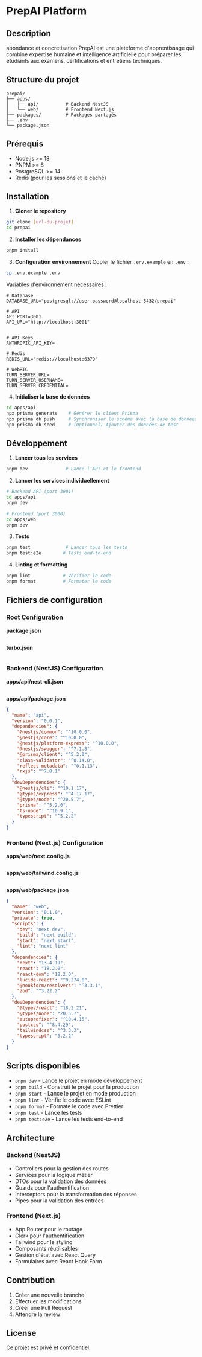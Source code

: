 # PrepAI Platform

## Description
abondance et concretisation
PrepAI est une plateforme d'apprentissage qui combine expertise humaine et intelligence artificielle pour préparer les étudiants aux examens, certifications et entretiens techniques.

## Structure du projet

```
prepai/
├── apps/
│   ├── api/          # Backend NestJS
│   └── web/          # Frontend Next.js
├── packages/         # Packages partagés
├── .env
└── package.json
```

## Prérequis

- Node.js >= 18
- PNPM >= 8
- PostgreSQL >= 14
- Redis (pour les sessions et le cache)

## Installation

1. **Cloner le repository**

```bash
git clone [url-du-projet]
cd prepai
```

2. **Installer les dépendances**

```bash
pnpm install
```

3. **Configuration environnement**
   Copier le fichier `.env.example` en `.env` :

```bash
cp .env.example .env
```

Variables d'environnement nécessaires :

```env
# Database
DATABASE_URL="postgresql://user:password@localhost:5432/prepai"

# API
API_PORT=3001
API_URL="http://localhost:3001"


# API Keys
ANTHROPIC_API_KEY=

# Redis
REDIS_URL="redis://localhost:6379"

# WebRTC
TURN_SERVER_URL=
TURN_SERVER_USERNAME=
TURN_SERVER_CREDENTIAL=
```

4. **Initialiser la base de données**

```bash
cd apps/api
npx prisma generate    # Générer le client Prisma
npx prisma db push     # Synchroniser le schéma avec la base de données
npx prisma db seed     # (Optionnel) Ajouter des données de test
```

## Développement

1. **Lancer tous les services**

```bash
pnpm dev              # Lance l'API et le frontend
```

2. **Lancer les services individuellement**

```bash
# Backend API (port 3001)
cd apps/api
pnpm dev

# Frontend (port 3000)
cd apps/web
pnpm dev
```

3. **Tests**

```bash
pnpm test             # Lancer tous les tests
pnpm test:e2e        # Tests end-to-end
```

4. **Linting et formatting**

```bash
pnpm lint            # Vérifier le code
pnpm format          # Formater le code
```

## Fichiers de configuration

### Root Configuration

**package.json**

```json

```

**turbo.json**

```json

```

### Backend (NestJS) Configuration

**apps/api/nest-cli.json**

```json

```

**apps/api/package.json**

```json
{
  "name": "api",
  "version": "0.0.1",
  "dependencies": {
    "@nestjs/common": "^10.0.0",
    "@nestjs/core": "^10.0.0",
    "@nestjs/platform-express": "^10.0.0",
    "@nestjs/swagger": "^7.1.8",
    "@prisma/client": "^5.2.0",
    "class-validator": "^0.14.0",
    "reflect-metadata": "^0.1.13",
    "rxjs": "^7.8.1"
  },
  "devDependencies": {
    "@nestjs/cli": "^10.1.17",
    "@types/express": "^4.17.17",
    "@types/node": "^20.5.7",
    "prisma": "^5.2.0",
    "ts-node": "^10.9.1",
    "typescript": "^5.2.2"
  }
}
```

### Frontend (Next.js) Configuration

**apps/web/next.config.js**

```javascript

```

**apps/web/tailwind.config.js**

```javascript

```

**apps/web/package.json**

```json
{
  "name": "web",
  "version": "0.1.0",
  "private": true,
  "scripts": {
    "dev": "next dev",
    "build": "next build",
    "start": "next start",
    "lint": "next lint"
  },
  "dependencies": {
    "next": "13.4.19",
    "react": "18.2.0",
    "react-dom": "18.2.0",
    "lucide-react": "^0.274.0",
    "@hookform/resolvers": "^3.3.1",
    "zod": "^3.22.2"
  },
  "devDependencies": {
    "@types/react": "18.2.21",
    "@types/node": "20.5.7",
    "autoprefixer": "^10.4.15",
    "postcss": "^8.4.29",
    "tailwindcss": "^3.3.3",
    "typescript": "5.2.2"
  }
}
```

## Scripts disponibles

- `pnpm dev` - Lance le projet en mode développement
- `pnpm build` - Construit le projet pour la production
- `pnpm start` - Lance le projet en mode production
- `pnpm lint` - Vérifie le code avec ESLint
- `pnpm format` - Formate le code avec Prettier
- `pnpm test` - Lance les tests
- `pnpm test:e2e` - Lance les tests end-to-end

## Architecture

### Backend (NestJS)

- Controllers pour la gestion des routes
- Services pour la logique métier
- DTOs pour la validation des données
- Guards pour l'authentification
- Interceptors pour la transformation des réponses
- Pipes pour la validation des entrées

### Frontend (Next.js)

- App Router pour le routage
- Clerk pour l'authentification
- Tailwind pour le styling
- Composants réutilisables
- Gestion d'état avec React Query
- Formulaires avec React Hook Form

## Contribution

1. Créer une nouvelle branche
2. Effectuer les modifications
3. Créer une Pull Request
4. Attendre la review

## License

Ce projet est privé et confidentiel.
